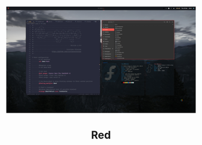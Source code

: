 <p align="center">
    <img src="https://raw.githubusercontent.com/cristianovitorino/dotfiles/master/screenshot.png"
    alt="Screenshot"/>
</p>

<h1 align="center">
    Red
</h1>